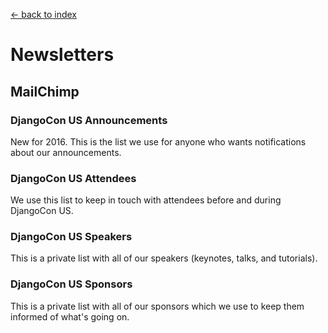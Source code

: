 [<- back to index](../README.md)

# Newsletters

## MailChimp

### DjangoCon US Announcements

New for 2016. This is the list we use for anyone who wants notifications about our announcements.

### DjangoCon US Attendees

We use this list to keep in touch with attendees before and during DjangoCon US.

### DjangoCon US Speakers

This is a private list with all of our speakers (keynotes, talks, and tutorials).

### DjangoCon US Sponsors

This is a private list with all of our sponsors which we use to keep them informed of what's going on.

